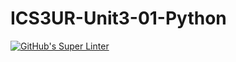 # ICS3UR-Unit3-01-Python

[![GitHub's Super Linter](https://github.com/shahdel/ICS3UR-Unit3-01-Python/workflows/GitHub's%20Super%20Linter/badge.svg)](https://github.com/shahdel/ICS3UR-Unit3-01-Python/actions)
